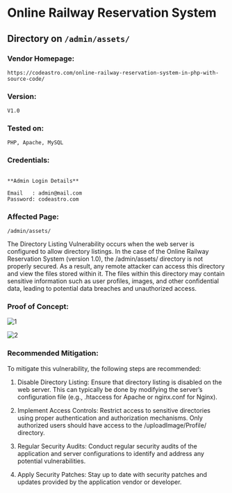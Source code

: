 # Online Railway Reservation System 
## Directory on `/admin/assets/`

### Vendor Homepage:

```
https://codeastro.com/online-railway-reservation-system-in-php-with-source-code/
```

### Version:

```
V1.0
```

### Tested on:

```
PHP, Apache, MySQL
```

### Credentials:

```

**Admin Login Details**

Email   : admin@mail.com
Password: codeastro.com

```

### Affected Page:

```
/admin/assets/
```

The Directory Listing Vulnerability occurs when the web server is configured to allow directory listings. In the case of the Online Railway Reservation System (version 1.0), the /admin/assets/ directory is not properly secured. As a result, any remote attacker can access this directory and view the files stored within it. The files within this directory may contain sensitive information such as user profiles, images, and other confidential data, leading to potential data breaches and unauthorized access.


### Proof of Concept:

![1](https://github.com/user-attachments/assets/3ebab503-7786-4642-a91b-45bd810bac62)

![2](https://github.com/user-attachments/assets/a148eb8e-b219-42d4-b93c-8f9838d3db65)



### Recommended Mitigation:

To mitigate this vulnerability, the following steps are recommended:

1. Disable Directory Listing: Ensure that directory listing is disabled on the web server. This can typically be done by modifying the server’s configuration file (e.g., .htaccess for Apache or nginx.conf for Nginx).

2. Implement Access Controls: Restrict access to sensitive directories using proper authentication and authorization mechanisms. Only authorized users should have access to the /uploadImage/Profile/ directory.

3. Regular Security Audits: Conduct regular security audits of the application and server configurations to identify and address any potential vulnerabilities.

4. Apply Security Patches: Stay up to date with security patches and updates provided by the application vendor or developer.



